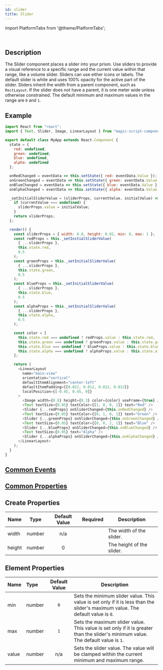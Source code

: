 ```yaml
---
id: slider
title: Slider
---
```


import PlatformTabs from '@theme/PlatformTabs';

<PlatformTabs component='slider' />​

## Description

The Slider component places a slider into your prism. Use sliders to provide a visual reference to a specific range and the current value within that range, like a volume slider. Sliders can use either icons or labels. The default slider is white and uses 100% opacity for the active part of the slider. Sliders inherit the width from a parent component, such as `RectLayout`. If the slider does not have a parent, it is one meter wide unless otherwise constrained. The default minimum and maximum values in the range are `0` and `1`.

## Example

```javascript
import React from "react";
import { Text, Slider, Image, LinearLayout } from "magic-script-components";

export default class MyApp extends React.Component {
  state = {
    red: undefined,
    green: undefined,
    blue: undefined,
    alpha: undefined
  };

  onRedChanged = eventData => this.setState({ red: eventData.Value });
  onGreenChanged = eventData => this.setState({ green: eventData.Value });
  onBlueChanged = eventData => this.setState({ blue: eventData.Value });
  onAlphaChanged = eventData => this.setState({ alpha: eventData.Value });

  _setInitialSliderValue = (sliderProps, currentValue, initialValue) => {
    if (currentValue === undefined) {
      sliderProps.value = initialValue;
    }
    return sliderProps;
  };

  render() {
    const sliderProps = { width: 0.8, height: 0.02, min: 0, max: 1 };
    const redProps = this._setInitialSliderValue(
      { ...sliderProps },
      this.state.red,
      0.5
    );
    const greenProps = this._setInitialSliderValue(
      { ...sliderProps },
      this.state.green,
      0.5
    );
    const blueProps = this._setInitialSliderValue(
      { ...sliderProps },
      this.state.blue,
      0.5
    );
    const alphaProps = this._setInitialSliderValue(
      { ...sliderProps },
      this.state.alpha,
      0.5
    );

    const color = [
      this.state.red === undefined ? redProps.value : this.state.red,
      this.state.green === undefined ? greenProps.value : this.state.green,
      this.state.blue === undefined ? blueProps.value : this.state.blue,
      this.state.alpha === undefined ? alphaProps.value : this.state.alpha
    ];

    return (
      <LinearLayout
        name="main-view"
        orientation="vertical"
        defaultItemAlignment="center-left"
        defaultItemPadding={[0.012, 0.012, 0.012, 0.012]}
        localPosition={[-0.45, 0.45, 0]}
      >
        <Image width={0.8} height={0.3} color={color} useFrame={true} />
        <Text textSize={0.05} textColor={[1, 0, 0, 1]} text="Red" />
        <Slider {...redProps} onSliderChanged={this.onRedChanged} />
        <Text textSize={0.05} textColor={[0, 1, 0, 1]} text="Green" />
        <Slider {...greenProps} onSliderChanged={this.onGreenChanged} />
        <Text textSize={0.05} textColor={[0, 0, 1, 1]} text="Blue" />
        <Slider {...blueProps} onSliderChanged={this.onBlueChanged} />
        <Text textSize={0.05} text="Alpha" />
        <Slider {...alphaProps} onSliderChanged={this.onAlphaChanged} />
      </LinearLayout>
    );
  }
}
```

## [Common Events](../events/CommonEvents.md)

## [Common Properties](../types/Properties.md)

## Create Properties

| Name   | Type   | Default Value | Required | Description               |
| ------ | ------ | :-----------: | :------: | ------------------------- |
| width  | number |      n/a      |          | The width of the slider.  |
| height | number |       0       |          | The height of the slider. |

## Element Properties

| Name  | Type   | Default Value | Description                                                                                                                       |
| :---- | :----- | :-----------: | --------------------------------------------------------------------------------------------------------------------------------- |
| min   | number |      `0`      | Sets the minimum slider value. This value is set only if it is less than the slider's maximum value. The default value is `0`.    |
| max   | number |      `1`      | Sets the maximum slider value. This value is set only if it is greater than the slider's minimum value. The default value is `1`. |
| value | number |      n/a      | Sets the slider value. The value will be clamped within the current minimum and maximum range.                                    |